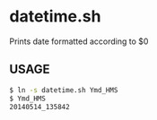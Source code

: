 datetime.sh
===========

Prints date formatted according to $0

USAGE
-----

```sh
$ ln -s datetime.sh Ymd_HMS
$ Ymd_HMS
20140514_135842
```
